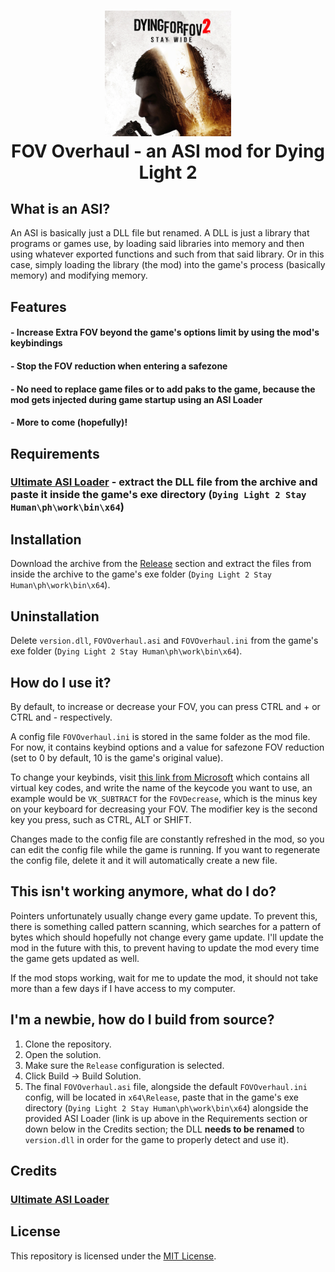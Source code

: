 <h1 align="center">
	<img src="https://github.com/EricPlayZ/DL2FOVOverhaul/blob/master/Extra Files/Images/DL2 FOV Changer - Cropped.png" width=40%><br>
	FOV Overhaul - an ASI mod for Dying Light 2<br>
</h1>

## What is an ASI?
An ASI is basically just a DLL file but renamed. A DLL is just a library that programs or games use, by loading said libraries into memory and then using whatever exported functions and such from that said library. Or in this case, simply loading the library (the mod) into the game's process (basically memory) and modifying memory. 

## Features
#### - Increase Extra FOV beyond the game's options limit by using the mod's keybindings
#### - Stop the FOV reduction when entering a safezone
#### - No need to replace game files or to add paks to the game, because the mod gets injected during game startup using an ASI Loader
#### - More to come (hopefully)!

## Requirements
### [Ultimate ASI Loader](https://github.com/ThirteenAG/Ultimate-ASI-Loader/releases/download/x64-latest/version.zip) - extract the DLL file from the archive and paste it inside the game's exe directory (`Dying Light 2 Stay Human\ph\work\bin\x64`)

## Installation
Download the archive from the [Release](https://github.com/EricPlayZ/DL2FOVOverhaul/releases) section and extract the files from inside the archive to the game's exe folder (`Dying Light 2 Stay Human\ph\work\bin\x64`).

## Uninstallation
Delete `version.dll`, `FOVOverhaul.asi` and `FOVOverhaul.ini` from the game's exe folder (`Dying Light 2 Stay Human\ph\work\bin\x64`).

## How do I use it?
By default, to increase or decrease your FOV, you can press CTRL and + or CTRL and - respectively.

A config file `FOVOverhaul.ini` is stored in the same folder as the mod file. For now, it contains keybind options and a value for safezone FOV reduction (set to 0 by default, 10 is the game's original value).

To change your keybinds, visit [this link from Microsoft](https://learn.microsoft.com/en-us/windows/win32/inputdev/virtual-key-codes) which contains all virtual key codes, and write the name of the keycode you want to use, an example would be `VK_SUBTRACT` for the `FOVDecrease`, which is the minus key on your keyboard for decreasing your FOV. The modifier key is the second key you press, such as CTRL, ALT or SHIFT.

Changes made to the config file are constantly refreshed in the mod, so you can edit the config file while the game is running.
If you want to regenerate the config file, delete it and it will automatically create a new file.

## This isn't working anymore, what do I do?
Pointers unfortunately usually change every game update. To prevent this, there is something called pattern scanning, which searches for a pattern of bytes which should hopefully not change every game update. I'll update the mod in the future with this, to prevent having to update the mod every time the game gets updated as well.

If the mod stops working, wait for me to update the mod, it should not take more than a few days if I have access to my computer.

## I'm a newbie, how do I build from source?
1. Clone the repository.
2. Open the solution.
3. Make sure the `Release` configuration is selected.
4. Click Build -> Build Solution.
5. The final `FOVOverhaul.asi` file, alongside the default `FOVOverhaul.ini` config, will be located in `x64\Release`, paste that in the game's exe directory (`Dying Light 2 Stay Human\ph\work\bin\x64`) alongside the provided ASI Loader (link is up above in the Requirements section or down below in the Credits section; the DLL **needs to be renamed** to `version.dll` in order for the game to properly detect and use it).

## Credits
### [Ultimate ASI Loader](https://github.com/ThirteenAG/Ultimate-ASI-Loader)

## License
This repository is licensed under the [MIT License](LICENSE).
